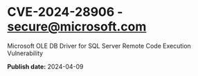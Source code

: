 # CVE-2024-28906 - secure@microsoft.com

Microsoft OLE DB Driver for SQL Server Remote Code Execution Vulnerability

**Publish date:** 2024-04-09
